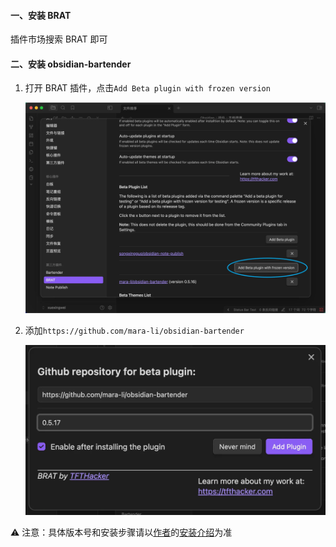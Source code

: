 #### 一、安装 BRAT

插件市场搜索 BRAT 即可

#### 二、安装 obsidian-bartender

1. 打开 BRAT 插件，点击`Add Beta plugin with frozen version`

   ![Pasted image 20241015161529.png](https://github.com/SuperRonin/picx-images-hosting/raw/master/note/Pasted-image-20241015161529.5mnso1rvbt.webp)

2. 添加`https://github.com/mara-li/obsidian-bartender`

   ![Pasted image 20241015162304.png](https://github.com/SuperRonin/picx-images-hosting/raw/master/note/Pasted-image-20241015162304.9gwk70am5z.webp)

⚠️ 注意：具体版本号和安装步骤请以[作者](https://github.com/Mara-Li/obsidian-bartender)的[安装介绍](https://github.com/Mara-Li/obsidian-bartender?tab=readme-ov-file#installation)为准
